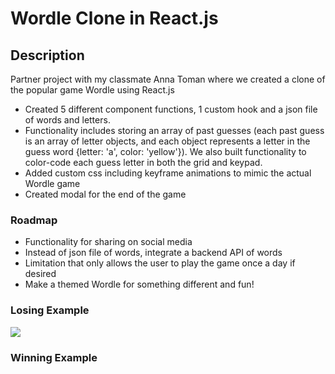 # Wordle Clone in React.js

## Description
Partner project with my classmate Anna Toman where we created a clone of the popular game Wordle using React.js
- Created 5 different component functions, 1 custom hook and a json file of words and letters. 
- Functionality includes storing an array of past guesses (each past guess is an array of letter objects, and each object represents a letter in the guess word {letter: 'a', color: 'yellow'}). We also built functionality to color-code each guess letter in both the grid and keypad.
- Added custom css including keyframe animations to mimic the actual Wordle game
- Created modal for the end of the game

### Roadmap
- Functionality for sharing on social media 
- Instead of json file of words, integrate a backend API of words
- Limitation that only allows the user to play the game once a day if desired
- Make a themed Wordle for something different and fun!

### Losing Example
![](https://media.giphy.com/media/v1.Y2lkPTc5MGI3NjExOTIwNmRiOGZhNTg5NjYxZGRhYmVmMWExOTZmYzllZjQ1OTQwMzYwMCZlcD12MV9pbnRlcm5hbF9naWZzX2dpZklkJmN0PWc/XzZNaB7sct3nrJc75t/giphy.gif)

### Winning Example
